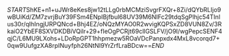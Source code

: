$START$ShKE+n1+uJWr8eKes8jw12tLLg0rbMCMziSvgrFXQr+8Zi/dQYbRLIjo9wBUiKd/ZM7zvrjBuY39FSm4ENpIBjfbul68UV39M6NIFc29tdqSgPlhjc54TInlus30r/qIhIngjURPQNcd+Bhj4EZ/oNQzMYAO0R2wvigKQPSxZD8VUN8Zv/3RkaiO2YbEF8SXVDKDBiVQilr+29+fIeOgPCRjt69cllGSLFV/jO9I/wgPepcSENF4qjC/L6MU9LXohs+LDoRpGPT1hhpmezw5ROaVDcPanpxdx4MxL8vcorqd7+0qw9UufgzXA8rpINuyfph26NtNI9YrZrfLraBDcw==$END$